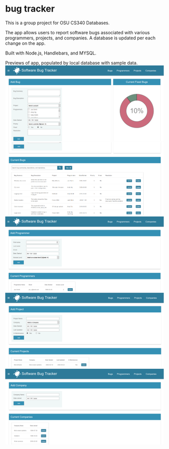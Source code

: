 # bug tracker
This is a group project for OSU CS340 Databases.

The app allows users to report software bugs associated with various programmers, projects, and companies.
A database is updated per each change on the app.

Built with Node.js, Handlebars, and MYSQL.

Previews of app, populated by local database with sample data.
![bug page 1](https://github.com/hermancai/bug-tracker/blob/master/previews/bug-page.png?raw=true)
![bug page 2](https://github.com/hermancai/bug-tracker/blob/master/previews/bug-page2.png?raw=true)
![programmer page](https://github.com/hermancai/bug-tracker/blob/master/previews/programmer-page.png?raw=true)
![project page](https://github.com/hermancai/bug-tracker/blob/master/previews/project-page.png?raw=true)
![company page](https://github.com/hermancai/bug-tracker/blob/master/previews/company-page.png?raw=true)
